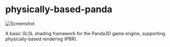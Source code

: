 # physically-based-panda
![Screenshot](https://raw.githubusercontent.com/typewriter1/physically-based-panda/master/car.jpg)

A basic GLSL shading framework for the Panda3D game engine, supporting physically-based rendering (PBR).
